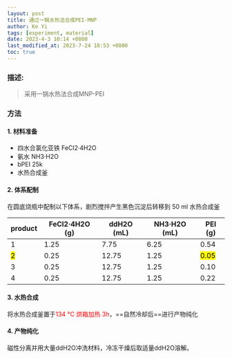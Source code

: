 ```yaml
---
layout: post
title: 通过一锅水热法合成PEI-MNP
author: Ke Yi
tags: [experiment, material]
date: 2023-4-3 10:14 +0800
last_modified_at: 2023-7-24 18:53 +0800
toc: true
---
```


### 描述:
> 采用一锅水热法合成MNP-PEI

### 方法
#### 1. 材料准备
- 四水合氯化亚铁 FeCl2·4H2O
- 氨水 NH3·H2O
- bPEI 25k
- 水热合成釜

#### 2. 体系配制
在圆底烧瓶中配制以下体系，剧烈搅拌产生黑色沉淀后转移到 50 ml 水热合成釜

| product | FeCl2·4H2O (g) | ddH2O (mL) | NH3·H2O (mL) | PEI (g)  |
| ------- | -------------- | ---------- | ------------ | -------- |
| 1       | 1.25           | 7.75       | 6.25         | 0.54     |
| <mark>2</mark>       | 0.25           | 12.75      | 1.25         | <mark>0.05</mark> |
| 3       | 0.25           | 12.75      | 1.25         | 0.10     |
| 4       | 0.25           | 12.75      | 1.25         | 0.22     |

#### 3. 水热合成
将水热合成釜置于<font color="#ff0000">134 °C 烘箱加热 3h</font>，==自然冷却后==进行产物纯化

#### 4. 产物纯化
磁性分离并用大量ddH2O冲洗材料，冷冻干燥后取适量ddH2O溶解。
